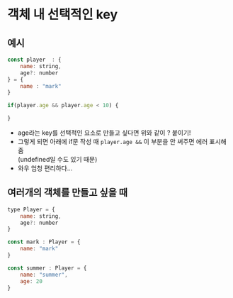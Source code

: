 # 객체 내 선택적인 key
## 예시
```js
const player  : {
    name: string,
    age?: number
} = {
    name : "mark"
}

if(player.age && player.age < 10) {

}
```

* age라는 key를 선택적인 요소로 만들고 싶다면 위와 같이 ? 붙이기!
* 그렇게 되면 아래에 if문 작성 때 `player.age &&` 이 부분을 안 써주면 에러 표시해줌   
(undefined일 수도 있기 때문)
* 와우 엄청 편리하다...

## 여러개의 객체를 만들고 싶을 때
```js
type Player = {
    name: string,
    age?: number
}

const mark : Player = {
    name: "mark"
}

const summer : Player = {
    name: "summer",
    age: 20
}

```
